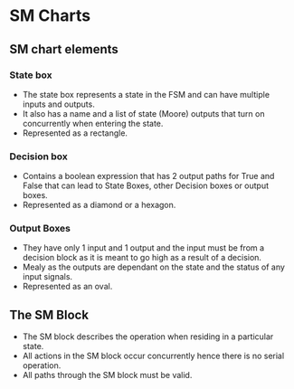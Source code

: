 # SM Charts

## SM chart elements

### State box

* The state box represents a state in the FSM and can have multiple inputs and outputs.
* It also has a name and a list of state (Moore) outputs that turn on concurrently when entering the state.
* Represented as a rectangle.

### Decision box

* Contains a boolean expression that has 2 output paths for True and False that can lead to State Boxes, other Decision boxes or output boxes.
* Represented as a diamond or a hexagon. 

### Output Boxes

* They have only 1 input and 1 output and the input must be from a decision block as it is meant to go high as a result of a decision.
* Mealy as the outputs are dependant on the state and the status of any input signals. 
* Represented as an oval.

## The SM Block

* The SM block describes the operation when residing in a particular state.
* All actions in the SM block occur concurrently hence there is no serial operation.
* All paths through the SM block must be valid.